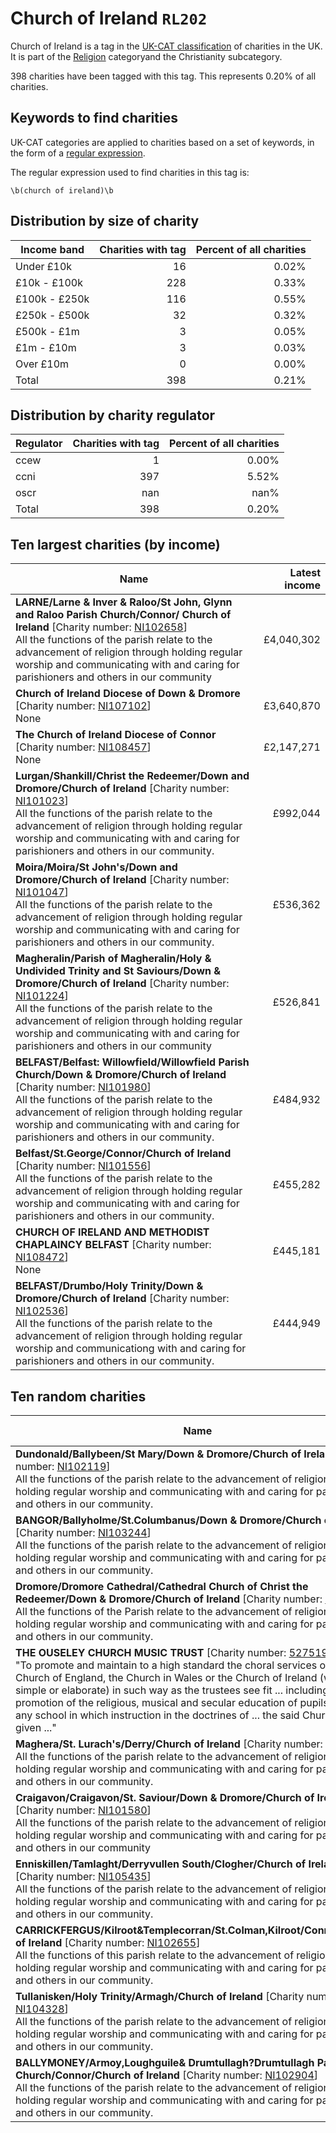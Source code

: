 # Church of Ireland `RL202`

Church of Ireland is a tag in the [UK-CAT classification](../tag_list.md) of charities in the 
UK. It is part of the [Religion](RL.md) categoryand the Christianity subcategory.

398 charities have been tagged with this tag.
This represents 0.20% of all charities.

## Keywords to find charities

UK-CAT categories are applied to charities based on a set of keywords, in the form of a [regular expression](https://en.wikipedia.org/wiki/Regular_expression).

The regular expression used to find charities in this tag is:

`\b(church of ireland)\b`



## Distribution by size of charity

Income band | Charities with tag | Percent of all charities
------------|-------------------:|-------------------------:
Under £10k | 16 | 0.02%
£10k - £100k | 228 | 0.33%
£100k - £250k | 116 | 0.55%
£250k - £500k | 32 | 0.32%
£500k - £1m | 3 | 0.05%
£1m - £10m | 3 | 0.03%
Over £10m | 0 | 0.00%
Total | 398 | 0.21%


## Distribution by charity regulator

Regulator | Charities with tag | Percent of all charities
------------|-------------------:|-------------------------:
ccew | 1 | 0.00%
ccni | 397 | 5.52%
oscr | nan | nan%
Total | 398 | 0.20%


## Ten largest charities (by income)

Name | Latest income
-----|--------:
<strong>LARNE/Larne & Inver & Raloo/St John, Glynn and Raloo Parish Church/Connor/ Church of Ireland</strong> [Charity number: [NI102658](https://findthatcharity.uk/orgid/GB-NIC-102658)]<br>All the functions of the parish relate to the advancement of religion through holding regular worship and communicating with and caring for parishioners and others in our community | £4,040,302
<strong>Church of Ireland Diocese of Down & Dromore</strong> [Charity number: [NI107102](https://findthatcharity.uk/orgid/GB-NIC-107102)]<br>None | £3,640,870
<strong>The Church of Ireland Diocese of Connor</strong> [Charity number: [NI108457](https://findthatcharity.uk/orgid/GB-NIC-108457)]<br>None | £2,147,271
<strong>Lurgan/Shankill/Christ the Redeemer/Down and Dromore/Church of Ireland</strong> [Charity number: [NI101023](https://findthatcharity.uk/orgid/GB-NIC-101023)]<br>All the functions of the parish relate to the advancement of religion through holding regular worship and communicating with and caring for parishioners and others in our community. | £992,044
<strong>Moira/Moira/St John's/Down and Dromore/Church of Ireland</strong> [Charity number: [NI101047](https://findthatcharity.uk/orgid/GB-NIC-101047)]<br>All the functions of the parish relate to the advancement of religion through holding regular worship and communicating with and caring for parishioners and others in our community. | £536,362
<strong>Magheralin/Parish of Magheralin/Holy & Undivided Trinity and St Saviours/Down & Dromore/Church of Ireland</strong> [Charity number: [NI101224](https://findthatcharity.uk/orgid/GB-NIC-101224)]<br>All the functions of the parish relate to the advancement of religion through holding regular worship and communicating with and caring for parishioners and others in our community | £526,841
<strong>BELFAST/Belfast: Willowfield/Willowfield Parish Church/Down & Dromore/Church of Ireland</strong> [Charity number: [NI101980](https://findthatcharity.uk/orgid/GB-NIC-101980)]<br>All the functions of the parish relate to the advancement of religion through holding regular worship and communicating with and caring for parishioners and others in our community. | £484,932
<strong>Belfast/St.George/Connor/Church of Ireland</strong> [Charity number: [NI101556](https://findthatcharity.uk/orgid/GB-NIC-101556)]<br>All the functions of the parish relate to the advancement of religion through holding regular worship and communicating with and caring for parishioners and others in our community. | £455,282
<strong>CHURCH OF IRELAND AND METHODIST CHAPLAINCY BELFAST</strong> [Charity number: [NI108472](https://findthatcharity.uk/orgid/GB-NIC-108472)]<br>None | £445,181
<strong>BELFAST/Drumbo/Holy Trinity/Down & Dromore/Church of Ireland</strong> [Charity number: [NI102536](https://findthatcharity.uk/orgid/GB-NIC-102536)]<br>All the functions of the parish relate to the advancement of religion through holding regular worship and communicationg with and caring for parishioners and others in our community. | £444,949


## Ten random charities

Name | Latest income
-----|--------:
<strong>Dundonald/Ballybeen/St Mary/Down & Dromore/Church of Ireland</strong> [Charity number: [NI102119](https://findthatcharity.uk/orgid/GB-NIC-102119)]<br>All the functions of the parish relate to the advancement of religion through holding regular worship and communicating with and caring for parishioners and others in our community. | £221,778
<strong>BANGOR/Ballyholme/St.Columbanus/Down & Dromore/Church of Ireland</strong> [Charity number: [NI103244](https://findthatcharity.uk/orgid/GB-NIC-103244)]<br>All the functions of the parish relate to the advancement of religion through holding regular worship and communicating with and caring for parishioners and others in our community. | £328,183
<strong>Dromore/Dromore Cathedral/Cathedral Church of Christ the Redeemer/Down & Dromore/Church of Ireland</strong> [Charity number: [NI101679](https://findthatcharity.uk/orgid/GB-NIC-101679)]<br>All the functions of the Parish relate to the advancement of religion through holding regular worship and communicating with and caring for parishioners and others in our community. | £235,262
<strong>THE OUSELEY CHURCH MUSIC TRUST</strong> [Charity number: [527519](https://findthatcharity.uk/orgid/GB-CHC-527519)]<br>"To promote and maintain to a high standard the choral services of the Church of England, the Church in Wales or the Church of Ireland (whether simple or elaborate) in such way as the trustees see fit ... including the promotion of the religious, musical and secular education of pupils attending any school in which instruction in the doctrines of ... the said Churches is given ..." | £191,647
<strong>Maghera/St. Lurach's/Derry/Church of Ireland</strong> [Charity number: [NI104777](https://findthatcharity.uk/orgid/GB-NIC-104777)]<br>All the functions of the parish relate to the advancement of religion through holding regular worship and communicating with and caring for parishioners and others in our community. | £115,921
<strong>Craigavon/Craigavon/St. Saviour/Down & Dromore/Church of Ireland</strong> [Charity number: [NI101580](https://findthatcharity.uk/orgid/GB-NIC-101580)]<br>All the functions of the parish relate to the advancement of religion through holding regular worship and communicating with and caring for parishioners and others in our community | £45,897
<strong>Enniskillen/Tamlaght/Derryvullen South/Clogher/Church of Ireland</strong> [Charity number: [NI105435](https://findthatcharity.uk/orgid/GB-NIC-105435)]<br>All the functions of the parish relate to the advancement of religion through holding regular worship and communicating with and caring for parishioners and others in our community. | £58,677
<strong>CARRICKFERGUS/Kilroot&Templecorran/St.Colman,Kilroot/Connor/Church of Ireland</strong> [Charity number: [NI102655](https://findthatcharity.uk/orgid/GB-NIC-102655)]<br>All the functions of this parish relate to the advancement of religion through holding regular worship and communicating with and caring for parishioners and others in our community. | £90,605
<strong>Tullanisken/Holy Trinity/Armagh/Church of Ireland</strong> [Charity number: [NI104328](https://findthatcharity.uk/orgid/GB-NIC-104328)]<br>All the functions of the parish relate to the advancement of religion through holding regular worship and communicating with and caring for parishioners and others in our community. | £87,947
<strong>BALLYMONEY/Armoy,Loughguile& Drumtullagh?Drumtullagh Parish Church/Connor/Church of Ireland</strong> [Charity number: [NI102904](https://findthatcharity.uk/orgid/GB-NIC-102904)]<br>All the functions of the parish relate to the advancement of religion through holding regular worship and communicating with and caring for parishioners and others in our community. | £52,295
